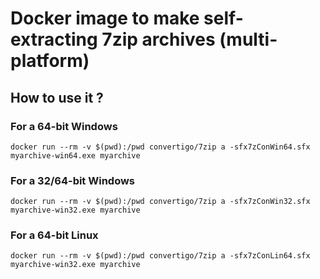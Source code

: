 # Docker image to make self-extracting 7zip archives (multi-platform)

## How to use it ?

### For a 64-bit Windows

	docker run --rm -v $(pwd):/pwd convertigo/7zip a -sfx7zConWin64.sfx myarchive-win64.exe myarchive

### For a 32/64-bit Windows

	docker run --rm -v $(pwd):/pwd convertigo/7zip a -sfx7zConWin32.sfx myarchive-win32.exe myarchive

### For a 64-bit Linux

	docker run --rm -v $(pwd):/pwd convertigo/7zip a -sfx7zConLin64.sfx myarchive-win32.exe myarchive
